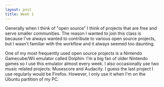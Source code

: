 ```yaml
---
layout: post
title: Week 1
---
```



Generally when I think of "open source" I think of projects that are free and serve smaller communities. 
The reason I wanted to join this class is because I've always wanted to contribute to various open
source projects, but I wasn't familiar with the workflow and it always seemed too daunting.

One of my most frequently used open source projects is a Nintendo Gamecube/Wii emulator called Dolphin.
I'm a big fan of older Nintendo games so I use this emulator almost every week. I also occasionally use
two music related projects: Musescore and Audacity. I guess the last project I use regularly would be Firefox.
However, I only use it when I'm on the Ubuntu partition of my PC.

